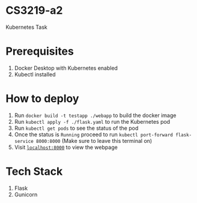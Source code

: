 # CS3219-a2
Kubernetes Task

# Prerequisites
1. Docker Desktop with Kubernetes enabled
2. Kubectl installed


# How to deploy
1. Run `docker build -t testapp ./webapp` to build the docker image
2. Run `kubectl apply -f ./flask.yaml` to run the Kubernetes pod
3. Run `kubectl get pods` to see the status of the pod
4. Once the status is `Running` proceed to run `kubectl port-forward flask-service 8000:8000` (Make sure to leave this terminal on)
5. Visit [`localhost:8000`](http://localhost:8000) to view the webpage

# Tech Stack
1. Flask
2. Gunicorn